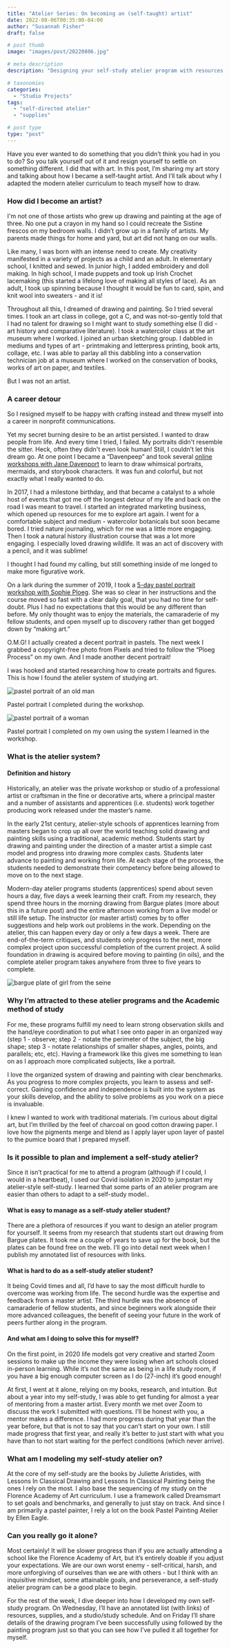 ```yaml
---
title: "Atelier Series: On becoming an (self-taught) artist"
date: 2022-08-06T00:35:00-04:00
author: "Susannah Fisher"
draft: false

# post thumb
image: "images/post/20220806.jpg"

# meta description
description: "Designing your self-study atelier program with resources and tips to help you gain classical drawing and painting skills."

# taxonomies
categories:
  - "Studio Projects"
tags:
  - "self-directed atelier"
  - "supplies"

# post type
type: "post"
---
```


Have you ever wanted to do something that you didn’t think you had in you to do? So you talk yourself out of it and resign yourself to settle on something different. I did that with art. In this post, I’m sharing my art story and talking about how I became a self-taught artist. And I’ll talk about why I adapted the modern atelier curriculum to teach myself how to draw.

<!--more-->

### How did I become an artist? 
I'm not one of those artists who grew up drawing and painting at the age of three. No one put a crayon in my hand so I could recreate the Sistine frescos on my bedroom walls. I didn’t grow up in a family of artists. My parents made things for home and yard, but art did not hang on our walls. 

Like many, I was born with an intense need to create. My creativity manifested in a variety of projects as a child and an adult. In elementary school, I knitted and sewed. In junior high, I added embroidery and doll making. In high school, I made puppets and took up Irish Crochet lacemaking (this started a lifelong love of making all styles of lace). As an adult, I took up spinning because I thought it would be fun to card, spin, and knit wool into sweaters - and it is!

Throughout all this, I dreamed of drawing and painting. So I tried several times. I took an art class in college, got a C, and was not-so-gently told that I had no talent for drawing so I might want to study something else (I did - art history and comparative literature). I took a watercolor class at the art museum where I worked. I joined an urban sketching group. I dabbled in mediums and types of art - printmaking and letterpress printing, book arts, collage, etc. I was able to parlay all this dabbling into a conservation technician job at a museum where I worked on the conservation of books, works of art on paper, and textiles. 

But  I was not an artist.

### A career detour
So I resigned myself to be happy with crafting instead and threw myself into a career in nonprofit communications.

Yet my secret burning desire to be an artist persisted. I wanted to draw people from life. And every time I tried, I failed. My portraits didn't resemble the sitter. Heck, often they didn't even look human! Still, I couldn’t let this dream go. At one point I became a “Davenpeep” and took several [online workshops with Jane Davenport](https://janedavenport.com/online-workshops/) to learn to draw whimsical portraits, mermaids, and storybook characters. It was fun and colorful, but not exactly what I really wanted to do.

In 2017, I had a milestone birthday, and that became a catalyst to a whole host of events that got me off the longest detour of my life and back on the road I was meant to travel. I started an integrated marketing business, which opened up resources for me to explore art again. I went for a comfortable subject and medium - watercolor botanicals but soon became bored. I tried nature journaling, which for me was a little more engaging. Then I took a natural history illustration course that was a lot more engaging. I especially loved drawing wildlife. It was an act of discovery with a pencil, and it was sublime!

I thought I had found my calling, but still something inside of me longed to make more figurative work.

On a lark during the summer of 2019, I took a [5-day pastel portrait workshop with Sophie Ploeg](https://artschool.sophieploeg.com/). She was so clear in her instructions and the course moved so fast with a clear daily goal, that you had no time for self-doubt. Plus I had no expectations that this would be any different than before. My only thought was to enjoy the materials, the camaraderie of my fellow students, and open myself up to discovery rather than get bogged down by “making art.”

O.M.G! I actually created a decent portrait in pastels. The next week I grabbed a copyright-free photo from Pixels and tried to follow the “Ploeg Process” on my own. And I made another decent portrait!

I was hooked and started researching how to create portraits and figures. This is how I found the atelier system of studying art.

![pastel portrait of an old man](/images/post/20220806a.jpeg "Pastel portrait I completed during the workshop.")
<figcaption>Pastel portrait I completed during the workshop.</figcaption>

![pastel portrait of a woman](/images/post/20220806b.jpeg "Pastel portrait I completed on my own using the system I learned in the workshop.")
<figcaption>Pastel portrait I completed on my own using the system I learned in the workshop.</figcaption>

### What is the atelier system?
#### Definition and history
Historically, an atelier was the private workshop or studio of a professional artist or craftsman in the fine or decorative arts, where a principal master and a number of assistants and apprentices (i.e. students) work together producing work released under the master’s name. 

In the early 21st century, atelier-style schools of apprentices learning from masters began to crop up all over the world teaching solid drawing and painting skills using a traditional, academic method. Students start by drawing and painting under the direction of a master artist a simple cast model and progress into drawing more complex casts. Students later advance to painting and working from life.  At each stage of the process, the students needed to demonstrate their competency before being allowed to move on to the next stage. 

Modern-day atelier programs students (apprentices) spend about seven hours a day, five days a week learning their craft. From my research, they spend three hours in the morning drawing from Bargue plates (more about this in a future post) and the entire afternoon working from a live model or still life setup. The instructor (or master artist) comes by to offer suggestions and help work out problems in the work. Depending on the atelier, this can happen every day or only a few days a week. There are end-of-the-term critiques, and students only progress to the next, more complex project upon successful completion of the current project. A solid foundation in drawing is acquired before moving to painting (in oils), and the complete atelier program takes anywhere from three to five years to complete. 

![bargue plate of girl from the seine](/images/post/20220806c.png "girl from the seine")
### Why I’m attracted to these atelier programs and the Academic method of study
For me, these programs fulfill my need to learn strong observation skills and the hand/eye coordination to put what I see onto paper in an organized way (step 1 - observe; step 2 - notate the perimeter of the subject, the big shape; step 3 - notate relationships of smaller shapes, angles, points, and parallels; etc, etc). Having a framework like this gives me something to lean on as I approach more complicated subjects, like a portrait.

I love the organized system of drawing and painting with clear benchmarks. As you progress to more complex projects, you learn to assess and self-correct. Gaining confidence and independence is built into the system as your skills develop, and the ability to solve problems as you work on a piece is invaluable. 

I knew I wanted to work with traditional materials. I’m curious about digital art, but I’m thrilled by the feel of charcoal on good cotton drawing paper. I love how the pigments merge and blend as I apply layer upon layer of pastel to the pumice board that I prepared myself.

### Is it possible to plan and implement a self-study atelier?
Since it isn’t practical for me to attend a program (although if I could, I would in a heartbeat), I used our Covid isolation in 2020 to jumpstart my atelier-style self-study. I learned that some parts of an atelier program are easier than others to adapt to a self-study model..

#### What is easy to manage as a self-study atelier student?
There are a plethora of resources if you want to design an atelier program for yourself. It seems from my research that students start out drawing from Bargue plates. It took me a couple of years to save up for the book, but the plates can be found free on the web. I’ll go into detail next week when I publish my annotated list of resources with links. 

#### What is hard to do as a self-study atelier student?
It being Covid times and all, I’d have to say the most difficult hurdle to overcome was working from life. The second hurdle was the expertise and feedback from a master artist. The third hurdle was the absence of camaraderie of fellow students, and since beginners work alongside their more advanced colleagues, the benefit of seeing your future in the work of peers further along in the program.

#### And what am I doing to solve this for myself?
On the first point, in 2020 life models got very creative and started Zoom sessions to make up the income they were losing when art schools closed in-person learning. While it’s not the same as being in a life study room, if you have a big enough computer screen as I do (27-inch) it’s good enough!

At first, I went at it alone, relying on my books, research, and intuition. But about a year into my self-study, I was able to get funding for almost a year of mentoring from a master artist. Every month we met over Zoom to discuss the work I submitted with questions. I’ll be honest with you, a mentor makes a difference. I had more progress during that year than the year before, but that is not to say that you can’t start on your own. I still made progress that first year, and really it’s better to just start with what you have than to not start waiting for the perfect conditions (which never arrive). 

### What am I modeling my self-study atelier on?
At the core of my self-study are the books by Juliette Aristides, with Lessons In Classical Drawing and Lessons In Classical Painting being the ones I rely on the most. I also base the sequencing of my study on the Florence Academy of Art curriculum. I use a framework called Dreamsmart to set goals and benchmarks, and generally to just stay on track. And since I am primarily a pastel painter, I rely a lot on the book Pastel Painting Atelier by Ellen Eagle.

### Can you really go it alone?
Most certainly! It will be slower progress than if you are actually attending a school like the Florence Academy of Art, but it’s entirely doable if you adjust your expectations. We are our own worst enemy - self-critical, harsh, and more unforgiving of ourselves than we are with others - but I think with an inquisitive mindset, some attainable goals, and perseverance, a self-study atelier program can be a good place to begin.

For the rest of the week, I dive deeper into how I developed my own self-study program. On Wednesday, I’ll have an annotated list (with links) of resources, supplies, and a studio/study schedule. And on Friday I’ll share details of the drawing program I’ve been successfully using followed by the painting program just so that you can see how I’ve pulled it all together for myself. 